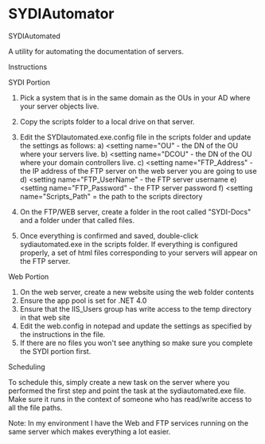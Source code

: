 # SYDIAutomator
SYDIAutomated

A utility for automating the documentation of servers.

Instructions

SYDI Portion

1) Pick a system that is in the same domain as the OUs in your AD where your server objects live.
2) Copy the scripts folder to a local drive on that server.
3) Edit the SYDIautomated.exe.config file in the scripts folder and update the settings as follows:
	a) <setting name="OU" 		- the DN of the OU where your servers live.
	b) <setting name="DCOU"		- the DN of the OU where your domain controllers live.
	c) <setting name="FTP_Address" 	- the IP address of the FTP server on the web server you are going to use
	d) <setting name="FTP_UserName" - the FTP server username
	e) <setting name="FTP_Password" - the FTP server password
	f) <setting name="Scripts_Path" = the path to the scripts directory

4) On the FTP/WEB server, create a folder in the root called "SYDI-Docs" and a folder under that called files.
5) Once everything is confirmed and saved, double-click sydiautomated.exe in the scripts folder.  If everything is configured properly, a set of html files corresponding to your servers will appear on the FTP server.

Web Portion

1) On the web server, create a new website using the web folder contents
2) Ensure the app pool is set for .NET 4.0
3) Ensure that the IIS_Users group has write access to the temp directory in that web site
4) Edit the web.config in notepad and update the settings as specified by the instructions in the file.
5) If there are no files you won't see anything so make sure you complete the SYDI portion first.

Scheduling

To schedule this, simply create a new task on the server where you performed the first step and point the task at the sydiautomated.exe file.  Make sure it runs in the context of someone who has read/write access to all the file paths.

Note: In my environment I have the Web and FTP services running on the same server which makes everything a lot easier.
